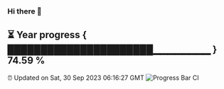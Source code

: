 ### Hi there 👋
⏳ Year progress { ██████████████████████▁▁▁▁▁▁▁▁ } 74.59 %
---
⏰ Updated on Sat, 30 Sep 2023 06:16:27 GMT
![Progress Bar CI](https://github.com/liununu/liununu/workflows/Progress%20Bar%20CI/badge.svg)

